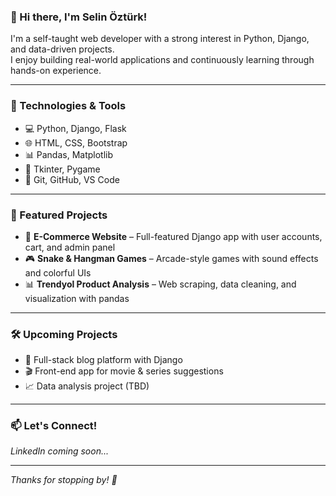 ### 👋 Hi there, I'm Selin Öztürk!

I'm a self-taught web developer with a strong interest in Python, Django, and data-driven projects.  
I enjoy building real-world applications and continuously learning through hands-on experience.

---

### 🚀 Technologies & Tools

- 💻 Python, Django, Flask  
- 🌐 HTML, CSS, Bootstrap  
- 📊 Pandas, Matplotlib  
- 🐍 Tkinter, Pygame  
- 🔧 Git, GitHub, VS Code

---

### 📌 Featured Projects

- 🛒 **E-Commerce Website** – Full-featured Django app with user accounts, cart, and admin panel  
- 🎮 **Snake & Hangman Games** – Arcade-style games with sound effects and colorful UIs  
- 📊 **Trendyol Product Analysis** – Web scraping, data cleaning, and visualization with pandas  

---

### 🛠️ Upcoming Projects

- 📝 Full-stack blog platform with Django  
- 🎬 Front-end app for movie & series suggestions  
- 📈 Data analysis project (TBD)

---

### 📫 Let's Connect!

*LinkedIn coming soon...*

---

*Thanks for stopping by! 🌟*
